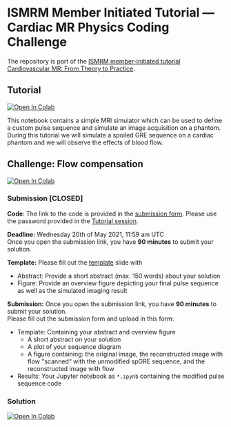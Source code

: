 # ISMRM Member Initiated Tutorial — Cardiac MR Physics Coding Challenge

The repository is part of the [ISMRM member-initiated tutorial Cardiovascular MR: From Theory to Practice](https://ismrm-mit-cmr.github.io/). 

## Tutorial

[![Open In Colab](https://colab.research.google.com/assets/colab-badge.svg)](https://colab.research.google.com/github/ISMRM-MIT-CMR/CMR-physics-challenge/blob/master/ISMRM_final_live.ipynb)

This notebook contains a simple MRI simulator which can be used to define a custom pulse sequence and simulate an image acquisition on a phantom.
During this tutorial we will simulate a spoiled GRE sequence on a cardiac phantom and we will observe the effects of blood flow.

## Challenge: Flow compensation

[![Open In Colab](https://colab.research.google.com/assets/colab-badge.svg)](https://colab.research.google.com/github/ISMRM-MIT-CMR/CMR-physics-challenge/blob/master/ISMRM_final_challenge.ipynb)

### Submission [CLOSED]
**Code**: The link to the code is provided in the [submission form](https://github.com/ISMRM-MIT-CMR/CMR-physics-challenge/blob/master/ISMRM_final_challenge.ipynb). Please use the password provided in the [Tutorial session](https://ismrm-mit-cmr.github.io/Tutorial_session.html).


**Deadline:** Wednesday 20th of May 2021, 11:59 am UTC <br/>
Once you open the submission link, you have **90 minutes** to submit your solution. 

**Template:** Please fill out the [template](template/ISMRM_MIT_CMR_PhysicsChallenge.potx) slide with 
- Abstract: Provide a short abstract (max. 150 words) about your solution
- Figure: Provide an overview figure depicting your final pulse sequence as well as the simulated imaging result

**Submission:**
Once you open the submission link, you have **90 minutes** to submit your solution. <br/>
Please fill out the submission form and upload in this form:
- Template: Containing your abstract and overview figure
	- A short abstract on your solution
	- A plot of your sequence diagram
	- A figure containing: the original image, the reconstructed image with flow "scanned“ with the unmodified spGRE sequence, and the reconstructed image with flow 
- Results: Your Jupyter notebook as `*.ipynb` containing the modified pulse sequence code

### Solution
[![Open In Colab](https://colab.research.google.com/assets/colab-badge.svg)](https://colab.research.google.com/github/ISMRM-MIT-CMR/CMR-physics-challenge/blob/master/ISMRM_solution_flowcomp.ipynb)
